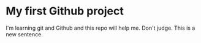 # My first Github project

I'm learning git and Github and this repo will help me. Don't judge.
This is a new sentence.